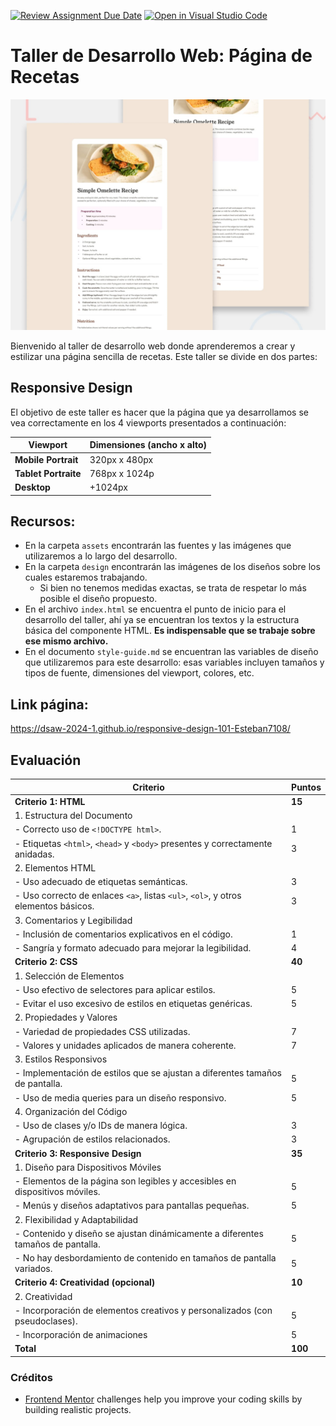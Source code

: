 [![Review Assignment Due Date](https://classroom.github.com/assets/deadline-readme-button-24ddc0f5d75046c5622901739e7c5dd533143b0c8e959d652212380cedb1ea36.svg)](https://classroom.github.com/a/fo_WrTrG)
[![Open in Visual Studio Code](https://classroom.github.com/assets/open-in-vscode-718a45dd9cf7e7f842a935f5ebbe5719a5e09af4491e668f4dbf3b35d5cca122.svg)](https://classroom.github.com/online_ide?assignment_repo_id=13770232&assignment_repo_type=AssignmentRepo)
# Taller de Desarrollo Web: Página de Recetas

![Preview del diseño](./design/desktop-preview.jpg)


Bienvenido al taller de desarrollo web donde aprenderemos a crear y estilizar una página sencilla de recetas. Este taller se divide en dos partes:

## Responsive Design
El objetivo de este taller es hacer que la página que ya desarrollamos se vea correctamente en los 4 viewports presentados a continuación:

| Viewport                | Dimensiones (ancho x alto) |
| ----------------------- | -------------------------- |
| **Mobile Portrait**     | 320px x 480px              |
| **Tablet Portraite**    | 768px x 1024p              |
| **Desktop**             | +1024px                    |


## Recursos:
- En la carpeta `assets` encontrarán las fuentes y las imágenes que utilizaremos a lo largo del desarrollo.
- En la carpeta `design` encontrarán las imágenes de los diseños sobre los cuales estaremos trabajando.
   - Si bien no tenemos medidas exactas, se trata de respetar lo más posible el diseño propuesto.
- En el archivo `index.html` se encuentra el punto de inicio para el desarrollo del taller, ahí ya se encuentran los textos y la estructura básica del componente HTML. **Es indispensable que se trabaje sobre ese mismo archivo.**
- En el documento `style-guide.md` se encuentran las variables de diseño que utilizaremos para este desarrollo: esas variables incluyen tamaños y tipos de fuente, dimensiones del viewport, colores, etc.

## Link página:
   https://dsaw-2024-1.github.io/responsive-design-101-Esteban7108/

## Evaluación
| Criterio                                          | Puntos |
| -------------------------------------------------- | ------ |
| **Criterio 1: HTML**                               | **15** |
| 1. Estructura del Documento                        |        |
|    - Correcto uso de `<!DOCTYPE html>`.             |   1   |
|    - Etiquetas `<html>`, `<head>` y `<body>` presentes y correctamente anidadas. |   3    |
| 2. Elementos HTML                                   |        |
|    - Uso adecuado de etiquetas semánticas.         |   3   |
|    - Uso correcto de enlaces `<a>`, listas `<ul>`, `<ol>`, y otros elementos básicos. |   3    |
| 3. Comentarios y Legibilidad                       |        |
|    - Inclusión de comentarios explicativos en el código. |   1    |
|    - Sangría y formato adecuado para mejorar la legibilidad. |   4    |
| **Criterio 2: CSS**                                | **40** |
| 1. Selección de Elementos                          |        |
|    - Uso efectivo de selectores para aplicar estilos. |   5    |
|    - Evitar el uso excesivo de estilos en etiquetas genéricas. |   5    |
| 2. Propiedades y Valores                            |        |
|    - Variedad de propiedades CSS utilizadas.      |   7    |
|    - Valores y unidades aplicados de manera coherente. |   7    |
| 3. Estilos Responsivos                              |        |
|    - Implementación de estilos que se ajustan a diferentes tamaños de pantalla. |   5    |
|    - Uso de media queries para un diseño responsivo. |   5    |
| 4. Organización del Código                         |        |
|    - Uso de clases y/o IDs de manera lógica.      |   3    |
|    - Agrupación de estilos relacionados.           |   3    |
| **Criterio 3: Responsive Design**                  | **35** |
| 1. Diseño para Dispositivos Móviles                |        |
|    - Elementos de la página son legibles y accesibles en dispositivos móviles. |   5    |
|    - Menús y diseños adaptativos para pantallas pequeñas. |   5    |
| 2. Flexibilidad y Adaptabilidad                    |        |
|    - Contenido y diseño se ajustan dinámicamente a diferentes tamaños de pantalla. |   5    |
|    - No hay desbordamiento de contenido en tamaños de pantalla variados. |   5    |
| **Criterio 4: Creatividad (opcional)**         | **10** |
| 2. Creatividad                                     |        |
|    - Incorporación de elementos creativos y personalizados (con pseudoclases). |   5    |
|    - Incorporación de animaciones   |   5    |
| **Total**                                          | **100** |


### Créditos
- [Frontend Mentor](https://www.frontendmentor.io) challenges help you improve your coding skills by building realistic projects.

